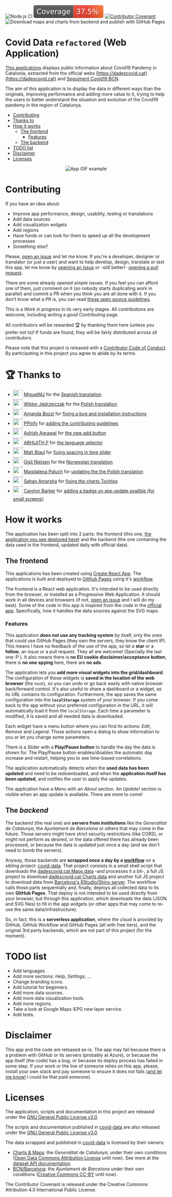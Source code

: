 ![Node.js CI](https://github.com/emibcn/covid/workflows/Node.js%20CI/badge.svg)
![Coverage](https://raw.githubusercontent.com/emibcn/covid/badges/master/test-coverage.svg)
[![Contributor Covenant](https://img.shields.io/badge/Contributor%20Covenant-v2.0%20adopted-ff69b4.svg)](code_of_conduct.md)
![Download maps and charts from backend and publish with GitHub Pages](https://github.com/emibcn/covid-data/workflows/Download%20maps%20and%20charts%20from%20backend%20and%20publish%20with%20GitHub%20Pages/badge.svg)

# Covid Data `refactored` (Web Application)

[This applications](https://emibcn.github.io/covid) displays public information about Covid19 Pandemy in Catalonia, extracted from the official webs [https://dadescovid.cat](https://dadescovid.cat) and [Seguiment Covid19 BCN](https://dades.ajuntament.barcelona.cat/seguiment-covid19-bcn/).

The aim of this application is to display the data in different ways than the originals, improving performance and adding more value to it, trying to help the users to better understand the situation and evolution of the Covid19 pandemy in the region of Catalunya.

- [Contributing](#contributing)
- [Thanks to](#trophy-thanks-to)
- [How it works](#how-it-works)
  - [The frontend](#the-frontend)
    - [Features](#features)
  - [The backend](#the-backend)
- [TODO list](#todo-list)
- [Disclaimer](#disclaimer)
- [Licenses](#licenses)

<p align="center">
  <img src="https://github.com/emibcn/covid/raw/badges/images/covid-data-example-02.gif" alt="App GIF example" style="max-width:80%;">
</p>

# Contributing

If you have an idea about:
- Improve app performance, design, usability, testing or translations
- Add data sources
- Add visualization widgets
- Add regions
- Have funds or can look for them to speed up all the development processes
- Something else?

Please, [open an issue](https://github.com/emibcn/covid/issues) and let me know. If you're a developer, designer or translator (or just a user) and want to help develop, design, translate or test this app, let me know by [opening an issue](https://github.com/emibcn/covid/issues) or -still better!- [opening a pull request](https://github.com/emibcn/covid/pulls).

There are some already opened _simple_ issues. If you feel you can afford one of them, just comment on it (so nobody starts duplicating work in parallel) and commit a PR when you think you are all done with it. If you don't know what a PR is, you can read [these open source guidelines](https://www.digitalocean.com/community/tutorial_series/an-introduction-to-open-source).

This is a _Work in progress_ in its very early stages. All contributions are welcome, including writing a good _Contributing_ page.

All contributors will be rewarded :trophy: by thanking them here (unless you prefer not to)! If funds are found, they will be fairly distributed across all contributors.

Please note that this project is released with a [Contributor Code of Conduct](./CODE_OF_CONDUCT.md). By participating in this project you agree to abide by its terms.

# :trophy: Thanks to

- [<img align="center" width="30px" height="30px" src="https://avatars2.githubusercontent.com/u/37369782?s=30&u=e45dece2e5b8aadb65b9b191bc12c46f60ad0512&v=4" />](https://github.com/MiguelMJ) [MiguelMJ](https://github.com/MiguelMJ) for the [Spanish translation](https://github.com/emibcn/covid/blob/master/app/src/i18n/es-es.lang.js)
- [<img align="center" width="30px" height="30px" src="https://avatars3.githubusercontent.com/u/163973?s=30&u=e45dece2e5b8aadb65b9b191bc12c46f60ad0512&v=4" />](https://github.com/wikiyu) [Wiktor Jędrzejczak](https://github.com/wikiyu) for the [Polish translation](https://github.com/emibcn/covid/pull/7)
- [<img align="center" width="30px" height="30px" src="https://avatars3.githubusercontent.com/u/11623748?s=30&u=20e48d6c8a6768d22ae2b46ffc0d3e70139853c3&v=4" />](https://github.com/mandy6720) [Amanda Bozzi](https://github.com/mandy6720) for [fixing a bug and installation instructions](https://github.com/emibcn/covid/pull/16)
- [<img align="center" width="30px" height="30px" src="https://avatars3.githubusercontent.com/u/56343352?s=30&u=64eed100b40eb180a4e7c2cf78c4219485623dca&v=4" />](https://github.com/PPInfy) [PPInfy](https://github.com/PPInfy) for [adding the contributing guidelines](https://github.com/emibcn/covid/pull/14)
- [<img align="center" width="30px" height="30px" src="https://avatars0.githubusercontent.com/u/7333996?s=30&u=9dd0ebe05defb28c187d99f6103f151cbaa87c9b&v=4" />](https://github.com/ashish979) [Ashish Agrawal](https://github.com/ashish979) for [the new add button](https://github.com/emibcn/covid/pull/22)
- [<img align="center" width="30px" height="30px" src="https://avatars2.githubusercontent.com/u/9048589?s=30&u=b8f6c7a9e1bd533e193887d86213f9575be48511&v=4" />](https://github.com/Abhijith126) [ABHIJITH P](https://github.com/Abhijith126) for [the language selector](https://github.com/emibcn/covid/pull/19)
- [<img align="center" width="30px" height="30px" src="https://avatars0.githubusercontent.com/u/32026169?s=30&u=08af20f6f590dded67a97d4c17efcd0c97e5d43a&v=4" />](https://github.com/mblaul) [Matt Blaul](https://github.com/mblaul) for [fixing spacing in time slider](https://github.com/emibcn/covid/pull/21)
- [<img align="center" width="30px" height="30px" src="https://avatars2.githubusercontent.com/u/17725274?s=30&v=4" />](https://github.com/GisliNielsen) [Gisli Nielsen](https://github.com/GisliNielsen) for the [Norwegian translation](https://github.com/emibcn/covid/pull/27)
- [<img align="center" width="30px" height="30px" src="https://avatars3.githubusercontent.com/u/49305201?s=30&v=4" />](https://github.com/magdalenapaluch) [Magdalena Paluch](https://github.com/magdalenapaluch) for [updating the the Polish translation](https://github.com/emibcn/covid/pull/29)
- [<img align="center" width="30px" height="30px" src="https://avatars0.githubusercontent.com/u/60227056?s=30&u=08d7a234130d88ca31069c082e6be8a7badae1e1&v=4" />](https://github.com/SahanAmarsha) [Sahan Amarsha](https://github.com/SahanAmarsha) for [fixing the charts Tooltips](https://github.com/emibcn/covid/pull/30)
- [<img align="center" width="30px" height="30px" src="https://avatars0.githubusercontent.com/u/57956571?s=30&v=4" />](https://github.com/carbarsoft) [Carolyn Barker](https://github.com/carbarsoft) for [adding a badge on app update availble (for small screens)](https://github.com/emibcn/covid/pull/35)

# How it works

The application has been split into 2 parts: the frontend (this one, [the application you see deployed here](https://emibcn.github.io/covid)) and the backend (the one containing the data used in the frontend, updated daily with official data).

## The frontend

This applications has been created using [Create React App](https://create-react-app.dev/). The applications is built and deployed to [GitHub Pages](https://emibcn.github.io/covid) using it's [workflow](./.github/workflows/node.js.yml).

The frontend is a React web application. It's intended to be used directly from the browser, or installed as a Progressive Web Application. It should work in all devices and browsers (if not, [open an issue](https://github.com/emibcn/covid/issues) and I will do my best). Some of the code in this app is inspired from the code in the [official app](https://dadescovid.cat). Specifically, how it handles the data sources against the SVG maps.

### Features

This application **does not use any tracking system** by itself, only the ones that could use GitHub Pages (they own the servers, they know the client IP). This means I have no feedback of the use of the app, so let a **star** or a **follow**, an issue or a pull request. They all are welcome! (Specially the last one :P ). It also means there is **no EU cookie disclaimer/acceptance button**, there is **no one spying** here, there are **no ads**.

The application lets you **add more visual widgets into the grid/dashboard**. The configuration of those widgets is **saved in the location of the web browser** (the `hash`), so you can undo or go back easily with native browser back/forward control. It's also useful to share a dashboard or a widget, as its URL contains its configuration. Furthermore, the app saves the same configuration into the **`localStorage`** system of your browser. If you come back to the app without your preferred configuration in the URL, it will automatically load it from the `localStorage`. Each time a parameter is modified, it is saved and all needed data is downloaded.

Each widget have a menu button where you can find its actions: _Edit_, _Remove_ and _Legend_. Those actions open a dialog to show information to you or let you change some parameters.

There is a Slider with a **Play/Pause button** to handle the day the data is shown for. The Play/Pause button enables/disables the automatic day increase and restart, helping you to see time-based correlations.

The application automatically detects when the **used data has been updated** and need to be redownloaded, and when the **application itself has been updated**, and notifies the user to apply the updates.

The application have a Menu with an _About_ section. An _Update!_ section is visible when an app update is available. There are more to come!

## The _backend_

The backend (the real one) are **servers from institutions** like the _Generalitat de Catalunya_, the _Ajuntament de Barcelona_ or others that may come in the future. Those servers might have strict security restrictions (like CORS), or might not perform as desired, or the data offered there has already been processed, or because the data is updated just once a day (and we don't need to bomb the servers).

Anyway, those backends are **scrapped once a day by a [workflow](https://github.com/emibcn/covid-data/blob/master/.github/workflows/get-maps-and-charts.yml)** on a sibling project: [covid-data](https://github.com/emibcn/covid-data). That project consists in a small shell script that downloads the [dadescovid.cat Maps data](https://github.com/emibcn/covid-data/tree/master/bin) -and processes it a bit-, a full JS project to download [dadescovid.cat Charts data](https://github.com/emibcn/covid-data/tree/master/charts) and another full JS project to download data from [Barcelona's RStudio/Shiny server](https://github.com/emibcn/covid-data/tree/master/bcn). The workflow calls those parts sequentially and, finally, deploys all collected data to its own **GitHub Pages**. That deploy is not intended to be used directly from your browser, but through this application, which downloads the data (JSON and SVG files) to fill in the app widgets (or other apps that may come to re-use the same data/infrastructure).

So, in fact, this is a **serverless application**, where _the cloud_ is provided by GitHub, GitHub Workflow and GitHub Pages (all with free tiers), and the original 3rd party backends, which are not part of this project (for the moment).

# TODO list

- Add languages.
- Add more sections: _Help_, _Settings_, ...
- Change branding icons.
- Add tutorial for beginners.
- Add more data sources.
- Add more data visualization tools.
- Add more regions.
- Take a look at Google Maps iEPG new layer service.
- Add tests.

# Disclaimer

This app and the code are released as-is. The app may fail because there is a problem with GitHub or its servers (probably at Azure), or because the app itself (the code) has a bug, or because its deploy process has failed in some step. If your work or the live of someone relies on this app, please, install your own stack and pay someone to ensure it does not fails ([and let me know!](https://github.com/emibcn/covid/issues) I could be that paid _someone_).

# Licenses

The application, scripts and documentation in this project are released under the [GNU General Public License v3.0](https://github.com/emibcn/covid/blob/master/LICENSE).

The scripts and documentation published in [covid-data](/emibcn/covid-data) are also released under the [GNU General Public License v3.0](https://github.com/emibcn/crypt-disk-image/blob/master/LICENSE).

The data scrapped and published in [covid-data](/emibcn/covid-data) is licensed by their owners:
- [Charts & Maps](https://dadescovid.cat): the _Generalitat de Catalunya_, under their own conditions ([Open Data Commons Attribution License](http://opendatacommons.org/licenses/by/1.0/) until now). See more at the [dataset API documentation](https://analisi.transparenciacatalunya.cat/Salut/Dades-setmanals-de-COVID-19-per-comarca/jvut-jxu8).
- [BCN/Barcelona](https://dades.ajuntament.barcelona.cat/seguiment-covid19-bcn): the _Ajuntament de Barcelona_ under their own conditions ([Creative Commons CC-BY](https://creativecommons.org/licenses/by/2.0/) until now).

The Contributor Covenant is released under the Creative Commons Attribution 4.0 International Public License.
